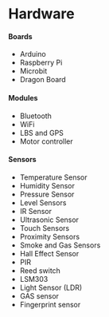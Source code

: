 # Hardware

#### Boards

* Arduino
* Raspberry Pi
* Microbit
* Dragon Board

#### Modules

* Bluetooth
* WiFi
* LBS and GPS
* Motor controller

#### Sensors

* Temperature Sensor
* Humidity Sensor
* Pressure Sensor
* Level Sensors
* IR Sensor
* Ultrasonic Sensor
* Touch Sensors
* Proximity Sensors
* Smoke and Gas Sensors
* Hall Effect Sensor
* PIR
* Reed switch
* LSM303
* Light Sensor \(LDR\)
* GAS sensor
* Fingerprint sensor



